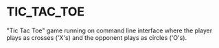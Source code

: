 # TIC_TAC_TOE

"Tic Tac Toe" game running on command line interface where the player plays as 
crosses ('X's) and the opponent plays as circles ('O's).